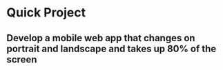 # Quick Project
## Develop a mobile web app that changes on portrait and landscape and takes up 80% of the screen
